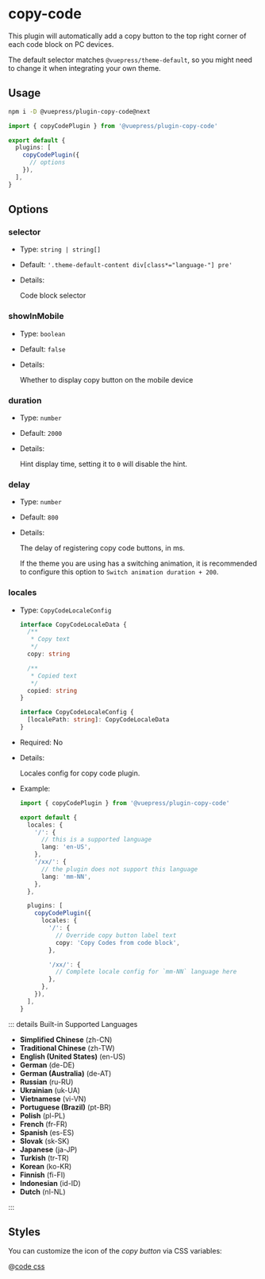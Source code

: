 # copy-code

<NpmBadge package="@vuepress/plugin-copy-code" />

This plugin will automatically add a copy button to the top right corner of each code block on PC devices.

The default selector matches `@vuepress/theme-default`, so you might need to change it when integrating your own theme.

## Usage

```bash
npm i -D @vuepress/plugin-copy-code@next
```

```ts
import { copyCodePlugin } from '@vuepress/plugin-copy-code'

export default {
  plugins: [
    copyCodePlugin({
      // options
    }),
  ],
}
```

## Options

### selector

- Type: `string | string[]`
- Default: `'.theme-default-content div[class*="language-"] pre'`
- Details:

  Code block selector

### showInMobile

- Type: `boolean`
- Default: `false`
- Details:

  Whether to display copy button on the mobile device

### duration

- Type: `number`
- Default: `2000`
- Details:

  Hint display time, setting it to `0` will disable the hint.

### delay

- Type: `number`
- Default: `800`
- Details:

  The delay of registering copy code buttons, in ms.

  If the theme you are using has a switching animation, it is recommended to configure this option to `Switch animation duration + 200`.

### locales

- Type: `CopyCodeLocaleConfig`

  ```ts
  interface CopyCodeLocaleData {
    /**
     * Copy text
     */
    copy: string

    /**
     * Copied text
     */
    copied: string
  }

  interface CopyCodeLocaleConfig {
    [localePath: string]: CopyCodeLocaleData
  }
  ```

- Required: No

- Details:

  Locales config for copy code plugin.

- Example:

  ```ts
  import { copyCodePlugin } from '@vuepress/plugin-copy-code'

  export default {
    locales: {
      '/': {
        // this is a supported language
        lang: 'en-US',
      },
      '/xx/': {
        // the plugin does not support this language
        lang: 'mm-NN',
      },
    },

    plugins: [
      copyCodePlugin({
        locales: {
          '/': {
            // Override copy button label text
            copy: 'Copy Codes from code block',
          },

          '/xx/': {
            // Complete locale config for `mm-NN` language here
          },
        },
      }),
    ],
  }
  ```

::: details Built-in Supported Languages

- **Simplified Chinese** (zh-CN)
- **Traditional Chinese** (zh-TW)
- **English (United States)** (en-US)
- **German** (de-DE)
- **German (Australia)** (de-AT)
- **Russian** (ru-RU)
- **Ukrainian** (uk-UA)
- **Vietnamese** (vi-VN)
- **Portuguese (Brazil)** (pt-BR)
- **Polish** (pl-PL)
- **French** (fr-FR)
- **Spanish** (es-ES)
- **Slovak** (sk-SK)
- **Japanese** (ja-JP)
- **Turkish** (tr-TR)
- **Korean** (ko-KR)
- **Finnish** (fi-FI)
- **Indonesian** (id-ID)
- **Dutch** (nl-NL)

:::

## Styles

You can customize the icon of the _copy button_ via CSS variables:

@[code css](@vuepress/plugin-copy-code/src/client/styles/vars.css)
